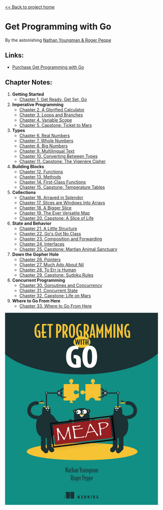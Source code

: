 [&lt;&lt; Back to project home](../README.md)

# Get Programming with Go

By the astonishing [Nathan Youngman & Roger Peppe](https://nathany.com/)

## Links:

- [Purchase Get Programming with Go](https://www.manning.com/books/get-programming-with-go)

## Chapter Notes:

01. **Getting Started**
    - [Chapter 1. Get Ready, Get Set, Go](ch01-get-ready-get-set-go.md)
02. **Imperative Programming**
    - [Chapter 2. A Glorified Calculator](ch02-a-glorified-calculator.md)
    - [Chapter 3. Loops and Branches](ch03-loops-and-branches.md)
    - [Chapter 4. Variable Scope](ch04-variable-scope.md)
    - [Chapter 5. Capstone: Ticket to Mars](ch05-capstone-ticket-to-mars.md)
03. **Types**
    - [Chapter 6. Real Numbers](ch06-real-numbers.md)
    - [Chapter 7. Whole Numbers](ch07-whole-numbers.md)
    - [Chapter 8. Big Numbers](ch08-big-numbers.md)
    - [Chapter 9. Multilingual Text](ch09-multilingual-text.md)
    - [Chapter 10. Converting Between Types](ch10-converting-between-types.md)
    - [Chapter 11. Capstone: The Vigenère Cipher](ch11-capstone-the-vigen-re-cipher.md)
04. **Building Blocks**
    - [Chapter 12. Functions](ch12-functions.md)
    - [Chapter 13. Methods](ch13-methods.md)
    - [Chapter 14. First-Class Functions](ch14-first-class-functions.md)
    - [Chapter 15. Capstone: Temperature Tables](ch15-capstone-temperature-tables.md)
05. **Collections**
    - [Chapter 16. Arrayed in Splendor](ch16-arrayed-in-splendor.md)
    - [Chapter 17. Slices are Windows Into Arrays](ch17-slices-are-windows-into-arrays.md)
    - [Chapter 18. A Bigger Slice](ch18-a-bigger-slice.md)
    - [Chapter 19. The Ever Versatile Map](ch19-the-ever-versatile-map.md)
    - [Chapter 20. Capstone: A Slice of Life](ch20-capstone-a-slice-of-life.md)
06. **State and Behavior**
    - [Chapter 21. A Little Structure](ch21-a-little-structure.md)
    - [Chapter 22. Go's Got No Class](ch22-gos-got-no-class.md)
    - [Chapter 23. Composition and Forwarding](ch23-composition-and-forwarding.md)
    - [Chapter 24. Interfaces](ch24-interfaces.md)
    - [Chapter 25. Capstone: Martian Animal Sanctuary](ch25-capstone-martian-animal-sanctuary.md)
07. **Down the Gopher Hole**
    - [Chapter 26. Pointers](ch26-pointers.md)
    - [Chapter 27. Much Ado About Nil](ch27-much-ado-about-nil.md)
    - [Chapter 28. To Err is Human](ch28-to-err-is-human.md)
    - [Chapter 29. Capstone: Sudoku Rules](ch29-capstone-sudoku-rules.md)
08. **Concurrent Programming**
    - [Chapter 30. Goroutines and Concurrency](ch30-goroutines-and-concurrency.md)
    - [Chapter 31. Concurrent State](ch31-concurrent-state.md)
    - [Chapter 32. Capstone: Life on Mars](ch32-capstone-life-on-mars.md)
09. **Where to Go From Here**
    - [Chapter 33. Where to Go From Here](ch33-where-to-go-from-here.md)

![book cover](cover.png)